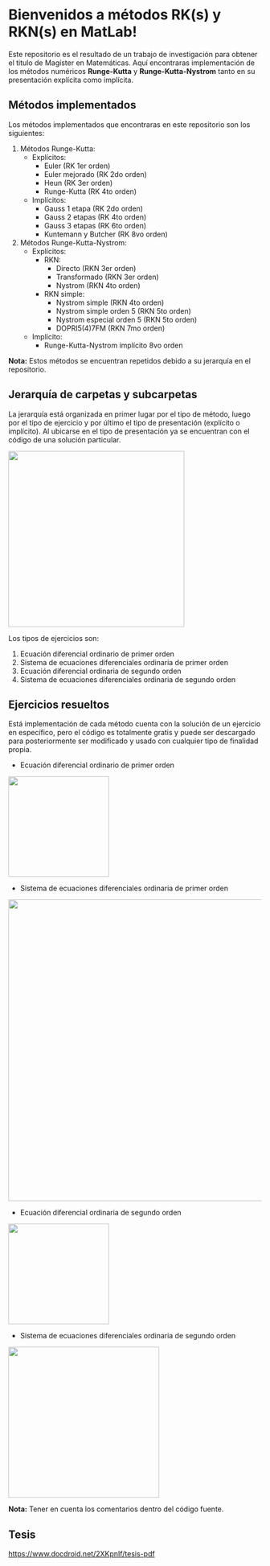 # Bienvenidos a métodos RK(s) y RKN(s) en MatLab!

Este repositorio es el resultado de un trabajo de investigación para obtener el titulo de Magíster en Matemáticas. Aquí encontraras implementación de los métodos numéricos  **Runge-Kutta** y  **Runge-Kutta-Nystrom** tanto en su presentación explícita como implícita.

## Métodos implementados

Los métodos implementados que encontraras en este repositorio son los siguientes:

 1. Métodos Runge-Kutta:
	 - Explícitos:
		 - Euler (RK 1er orden)
		 - Euler mejorado (RK 2do orden)
		 - Heun (RK 3er orden)
		 - Runge-Kutta (RK 4to orden)
	- Implícitos:
		- Gauss 1 etapa (RK 2do orden)
		- Gauss 2 etapas (RK 4to orden)
		- Gauss 3 etapas (RK 6to orden)
		- Kuntemann y Butcher (RK 8vo orden)
 2. Métodos Runge-Kutta-Nystrom:
	 - Explícitos:
		 - RKN:
			- Directo (RKN 3er orden)
			- Transformado (RKN 3er orden)
			- Nystrom (RKN 4to orden)
		 - RKN simple:
			 - Nystrom simple (RKN 4to orden)
			 - Nystrom simple orden 5 (RKN 5to orden)
			 - Nystrom especial orden 5 (RKN 5to orden)
			 - DOPRI5(4)7FM (RKN 7mo orden)
	 - Implícito:
		 - Runge-Kutta-Nystrom implícito 8vo orden

**Nota:** Estos métodos se encuentran repetidos debido a su jerarquía en el repositorio.

## Jerarquía de carpetas y subcarpetas

La jerarquía está organizada en primer lugar por el tipo de método, luego por el tipo de ejercicio y por último el tipo de presentación (explícito o implícito). Al ubicarse en el tipo de presentación ya se encuentran con el código de una solución particular.

<img src="https://iili.io/dFulbS.png" width="350">

Los tipos de ejercicios son:

 1. Ecuación diferencial ordinario de primer orden
 2. Sistema de ecuaciones diferenciales ordinaria de primer orden
 3. Ecuación diferencial ordinaria de segundo orden
 4. Sistema de ecuaciones diferenciales ordinaria de segundo orden

## Ejercicios resueltos

Está implementación de cada método cuenta con la solución de un ejercicio en específico, pero el código es totalmente gratis y puede ser descargado para posteriormente ser modificado y usado con cualquier tipo de finalidad propia.

 - Ecuación diferencial ordinario de primer orden

<img src="https://iili.io/dFuYJ4.png" width="200">

 - Sistema de ecuaciones diferenciales ordinaria de primer orden

<img src="https://iili.io/dFua5l.png" width="600">

- Ecuación diferencial ordinaria de segundo orden

<img src="https://iili.io/dFuR0G.png" width="200">

 - Sistema de ecuaciones diferenciales ordinaria de segundo orden

<img src="https://iili.io/dFuAfs.png" width="300">

**Nota:** Tener en cuenta los comentarios dentro del código fuente.

## Tesis

https://www.docdroid.net/2XKpnIf/tesis-pdf
